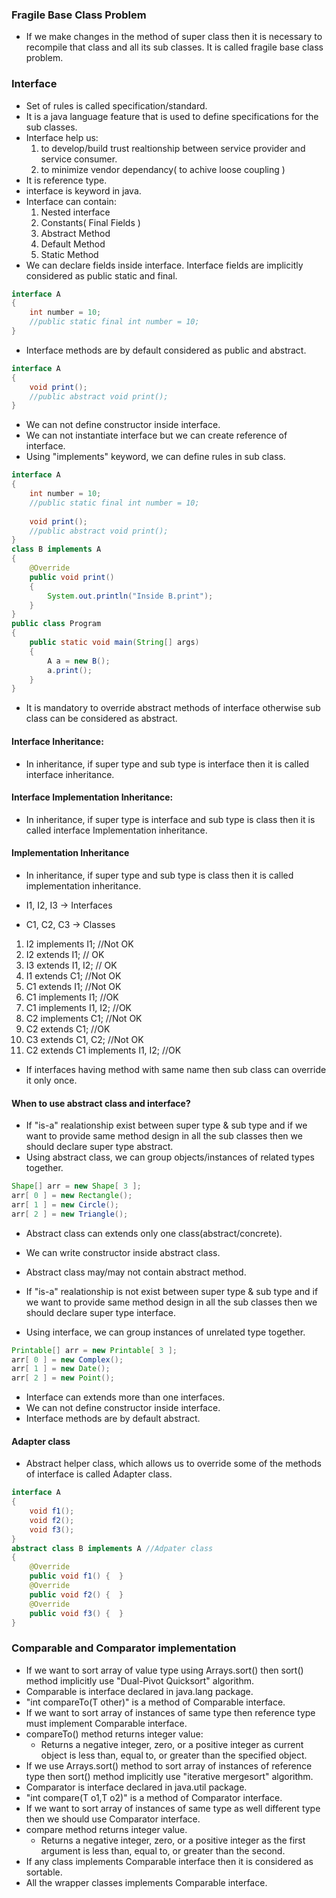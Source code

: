 ### Fragile Base Class Problem
* If we make changes in the method of super class then it is necessary to recompile that class and all its sub classes. It is called fragile base class problem.

### Interface
* Set of rules is called specification/standard.
* It is a java language feature that is used to define specifications for the sub classes.
* Interface help us:
    1. to develop/build trust realtionship between service provider and service consumer.
    2. to minimize vendor dependancy( to achive loose coupling )
* It is reference type.
* interface is keyword in java.
* Interface can contain:
    1. Nested interface
    2. Constants( Final Fields )
    3. Abstract Method
    4. Default Method
    5. Static Method
* We can declare fields inside interface. Interface fields are implicitly considered as public static and final.
```java
interface A
{
	int number = 10;
	//public static final int number = 10;
}
```
* Interface methods are by default considered as public and abstract.
```java
interface A
{
    void print();
	//public abstract void print();
}
```
* We can not define constructor inside interface.
* We can not instantiate interface but we can create reference of interface.
* Using "implements" keyword, we can define rules in sub class.
```java
interface A
{
	int number = 10;
	//public static final int number = 10;
	
	void print();
	//public abstract void print();
}
class B implements A
{
	@Override
	public void print() 
	{
		System.out.println("Inside B.print");
	}
}
public class Program 
{
	public static void main(String[] args)  
	{
		A a = new B();	
		a.print();
	}
}
```
* It is mandatory to override abstract methods of interface otherwise sub class can be considered as abstract.

#### Interface Inheritance:
* In inheritance, if super type and sub type is interface then it is called interface inheritance.
#### Interface Implementation Inheritance:
* In inheritance, if super type  is interface and sub type is class then it is called interface Implementation inheritance.
#### Implementation Inheritance
* In inheritance, if super type and sub type is class then it is called implementation inheritance.

* I1, I2, I3 -> Interfaces
* C1, C2, C3 -> Classes
1. I2 implements I1; //Not OK
2. I2 extends I1; // OK
3. I3 extends I1, I2; // OK
4. I1 extends C1;   //Not OK
5. C1 extends I1;   //Not OK
6. C1 implements I1;   //OK
7. C1 implements I1, I2;   //OK
8. C2 implements C1;    //Not OK
9. C2 extends C1;    //OK
10. C3 extends C1, C2;    //Not OK
11. C2 extends C1 implements I1, I2; //OK

* If interfaces having method with same name then sub class can override it only once.

#### When to use abstract class and interface?
* If "is-a" realationship exist between super type & sub type and if we want to provide same method design in all the sub classes then we should declare super type abstract.
* Using abstract class, we can group objects/instances of related types together.
```java
Shape[] arr = new Shape[ 3 ];
arr[ 0 ] = new Rectangle();
arr[ 1 ] = new Circle();
arr[ 2 ] = new Triangle();
```
* Abstract class can extends only one class(abstract/concrete).
* We can write constructor inside abstract class.
* Abstract class may/may not contain abstract method.

* If "is-a" realationship is not exist between super type & sub type and if we want to provide same method design in all the sub classes then we should declare super type interface.
* Using interface, we can group instances of unrelated type together.
```java
Printable[] arr = new Printable[ 3 ];
arr[ 0 ] = new Complex();
arr[ 1 ] = new Date();
arr[ 2 ] = new Point();
```
* Interface can extends more than one interfaces.
* We can not define constructor inside interface.
* Interface methods are by default abstract.
#### Adapter class
* Abstract helper class, which allows us to override some of the methods of interface is called Adapter class.
```java
interface A
{
	void f1();
	void f2();
	void f3();
}
abstract class B implements A //Adpater class
{
	@Override
	public void f1() {	}
	@Override
	public void f2() {	}
	@Override
	public void f3() {	}
}
```
### Comparable and Comparator implementation
* If we want to sort array of value type using Arrays.sort() then sort() method implicitly use "Dual-Pivot Quicksort" algorithm.
* Comparable is interface declared in java.lang package.
* "int compareTo(T other)" is a method of Comparable interface.
* If we want to sort array of instances of same type then reference type must implement Comparable interface.
* compareTo() method returns integer value:
    * Returns a negative integer, zero, or a positive integer as current object is less than, equal to, or greater than the specified object.
* If we use Arrays.sort() method to sort array of instances of reference type then sort() method implicitly use "iterative mergesort" algorithm.
* Comparator is interface declared in java.util package.
* "int compare(T o1,T o2)" is a method of Comparator interface.
* If we want to sort array of instances of same type as well different type then we should use Comparator interface.
* compare method returns integer value.
    * Returns a negative integer, zero, or a positive integer as the first argument is less than, equal to, or greater than the second.
* If any class implements Comparable interface then it is considered as sortable.
* All the wrapper classes implements Comparable interface.